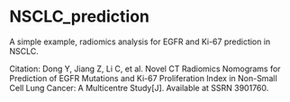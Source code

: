 # NSCLC_prediction
A simple example, radiomics analysis for EGFR and Ki-67 prediction in NSCLC.

Citation: Dong Y, Jiang Z, Li C, et al. Novel CT Radiomics Nomograms for Prediction of EGFR Mutations and Ki-67 Proliferation Index in Non-Small Cell Lung Cancer: A Multicentre Study[J]. Available at SSRN 3901760.
